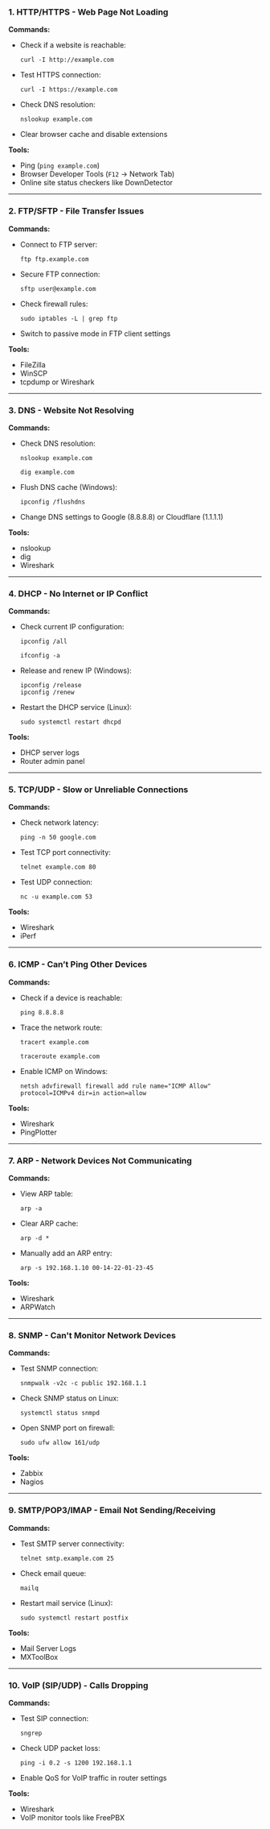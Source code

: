 ### 1. **HTTP/HTTPS - Web Page Not Loading**  
**Commands:**  
- Check if a website is reachable:  
  ```
  curl -I http://example.com
  ```
- Test HTTPS connection:  
  ```
  curl -I https://example.com
  ```
- Check DNS resolution:  
  ```
  nslookup example.com
  ```
- Clear browser cache and disable extensions  

**Tools:**  
- Ping (`ping example.com`)  
- Browser Developer Tools (`F12` → Network Tab)  
- Online site status checkers like DownDetector  

---

### 2. **FTP/SFTP - File Transfer Issues**  
**Commands:**  
- Connect to FTP server:  
  ```
  ftp ftp.example.com
  ```
- Secure FTP connection:  
  ```
  sftp user@example.com
  ```
- Check firewall rules:  
  ```
  sudo iptables -L | grep ftp
  ```
- Switch to passive mode in FTP client settings  

**Tools:**  
- FileZilla  
- WinSCP  
- tcpdump or Wireshark  

---

### 3. **DNS - Website Not Resolving**  
**Commands:**  
- Check DNS resolution:  
  ```
  nslookup example.com
  ```
  ```
  dig example.com
  ```
- Flush DNS cache (Windows):  
  ```
  ipconfig /flushdns
  ```
- Change DNS settings to Google (8.8.8.8) or Cloudflare (1.1.1.1)  

**Tools:**  
- nslookup  
- dig  
- Wireshark  

---

### 4. **DHCP - No Internet or IP Conflict**  
**Commands:**  
- Check current IP configuration:  
  ```
  ipconfig /all
  ```
  ```
  ifconfig -a
  ```
- Release and renew IP (Windows):  
  ```
  ipconfig /release
  ipconfig /renew
  ```
- Restart the DHCP service (Linux):  
  ```
  sudo systemctl restart dhcpd
  ```

**Tools:**  
- DHCP server logs  
- Router admin panel  

---

### 5. **TCP/UDP - Slow or Unreliable Connections**  
**Commands:**  
- Check network latency:  
  ```
  ping -n 50 google.com
  ```
- Test TCP port connectivity:  
  ```
  telnet example.com 80
  ```
- Test UDP connection:  
  ```
  nc -u example.com 53
  ```

**Tools:**  
- Wireshark  
- iPerf  

---

### 6. **ICMP - Can’t Ping Other Devices**  
**Commands:**  
- Check if a device is reachable:  
  ```
  ping 8.8.8.8
  ```
- Trace the network route:  
  ```
  tracert example.com
  ```
  ```
  traceroute example.com
  ```
- Enable ICMP on Windows:  
  ```
  netsh advfirewall firewall add rule name="ICMP Allow" protocol=ICMPv4 dir=in action=allow
  ```

**Tools:**  
- Wireshark  
- PingPlotter  

---

### 7. **ARP - Network Devices Not Communicating**  
**Commands:**  
- View ARP table:  
  ```
  arp -a
  ```
- Clear ARP cache:  
  ```
  arp -d *
  ```
- Manually add an ARP entry:  
  ```
  arp -s 192.168.1.10 00-14-22-01-23-45
  ```

**Tools:**  
- Wireshark  
- ARPWatch  

---

### 8. **SNMP - Can't Monitor Network Devices**  
**Commands:**  
- Test SNMP connection:  
  ```
  snmpwalk -v2c -c public 192.168.1.1
  ```
- Check SNMP status on Linux:  
  ```
  systemctl status snmpd
  ```
- Open SNMP port on firewall:  
  ```
  sudo ufw allow 161/udp
  ```

**Tools:**  
- Zabbix  
- Nagios  

---

### 9. **SMTP/POP3/IMAP - Email Not Sending/Receiving**  
**Commands:**  
- Test SMTP server connectivity:  
  ```
  telnet smtp.example.com 25
  ```
- Check email queue:  
  ```
  mailq
  ```
- Restart mail service (Linux):  
  ```
  sudo systemctl restart postfix
  ```

**Tools:**  
- Mail Server Logs  
- MXToolBox  

---

### 10. **VoIP (SIP/UDP) - Calls Dropping**  
**Commands:**  
- Test SIP connection:  
  ```
  sngrep
  ```
- Check UDP packet loss:  
  ```
  ping -i 0.2 -s 1200 192.168.1.1
  ```
- Enable QoS for VoIP traffic in router settings  

**Tools:**  
- Wireshark  
- VoIP monitor tools like FreePBX  
